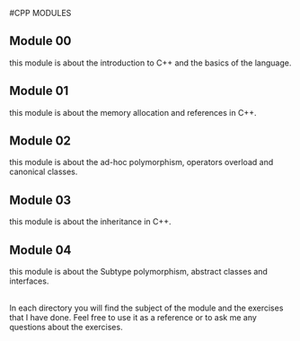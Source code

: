 #CPP MODULES

## Module 00
this module is about the introduction to C++ and the basics of the language.
## Module 01
this module is about the memory allocation and references in C++.
## Module 02
this module is about the ad-hoc polymorphism, operators overload and canonical classes.
## Module 03
this module is about the inheritance in C++.
## Module 04
this module is about the Subtype polymorphism, abstract classes and interfaces.

<br>
In each directory you will find the subject of the module and the exercises that I have done. Feel free to use it as a reference or to ask me any questions about the exercises.

